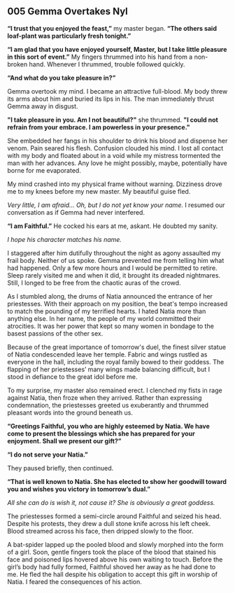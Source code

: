 ## 005 Gemma Overtakes Nyl

**“I trust that you enjoyed the feast,”** my master began. **“The others said loaf-plant was particularly fresh tonight.”**

**“I am glad that you have enjoyed yourself, Master, but I take little pleasure in this sort of event.”** My fingers thrummed into his hand from a non-broken hand. Whenever I thrummed, trouble followed quickly.

**“And what do you take pleasure in?”**

Gemma overtook my mind. I became an attractive full-blood. My body threw its arms about him and buried its lips in his. The man immediately thrust Gemma away in disgust.

**"I take pleasure in you. Am I not beautiful?"** she thrummed. **"I could not refrain from your embrace. I am powerless in your presence."**

She embedded her fangs in his shoulder to drink his blood and dispense her venom. Pain seared his flesh. Confusion clouded his mind. I lost all contact with my body and floated about in a void while my mistress tormented the man with her advances. Any love he might possibly, maybe, potentially have borne for me evaporated.

My mind crashed into my physical frame without warning. Dizziness drove me to my knees before my new master. My beautiful guise fled.

*Very little, I am afraid… Oh, but I do not yet know your name.* I resumed our conversation as if Gemma had never interfered.

**“I am Faithful.”** He cocked his ears at me, askant. He doubted my sanity.

*I hope his character matches his name.*

I staggered after him dutifully throughout the night as agony assaulted my frail body. Neither of us spoke. Gemma prevented me from telling him what had happened. Only a few more hours and I would be permitted to retire. Sleep rarely visited me and when it did, it brought its dreaded nightmares. Still, I longed to be free from the chaotic auras of the crowd.

As I stumbled along, the drums of Natia announced the entrance of her priestesses. With their approach on my position, the beat's tempo increased to match the pounding of my terrified hearts. I hated Natia more than anything else. In her name, the people of my world committed their atrocities. It was her power that kept so many women in bondage to the basest passions of the other sex.

Because of the great importance of tomorrow's duel, the finest silver statue of Natia condescended leave her temple. Fabric and wings rustled as everyone in the hall, including the royal family bowed to their goddess. The flapping of her priestesses’ many wings made balancing difficult, but I stood in defiance to the great idol before me.

To my surprise, my master also remained erect. I clenched my fists in rage against Natia, then froze when they arrived. Rather than expressing condemnation, the priestesses greeted us exuberantly and thrummed pleasant words into the ground beneath us.

**“Greetings Faithful, you who are highly esteemed by Natia. We have come to present the blessings which she has prepared for your enjoyment. Shall we present our gift?”**

**“I do not serve your Natia.”**

They paused briefly, then continued.

**“That is well known to Natia. She has elected to show her goodwill toward you and wishes you victory in tomorrow’s dual.”**

*All she can do is wish it, not cause it? She is obviously a great goddess.*

The priestesses formed a semi-circle around Faithful and seized his head. Despite his protests, they drew a dull stone knife across his left cheek. Blood streamed across his face, then dripped slowly to the floor.

A bat-spider lapped up the pooled blood and slowly morphed into the form of a girl. Soon, gentle fingers took the place of the blood that stained his face and poisoned lips hovered above his own waiting to touch. Before the girl’s body had fully formed, Faithful shoved her away as he had done to me. He fled the hall despite his obligation to accept this gift in worship of Natia. I feared the consequences of his action.
